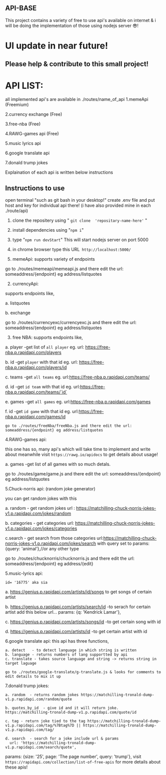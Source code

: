 API-BASE
------------------------

This project contains a variety of free to use api's available on internet & i will be doing the implementation of those using nodejs server 😎!

# UI update in near future!

## Please help & contribute to this small project!

# API LIST:
all implemented api's are available in ./routes/name_of_api
1.memeApi (Freemium) 

2.currency exchange (Free)

3.free-nba (Free)

4.RAWG-games api (Free)

5.music lyrics api

6.google translate api

7.donald trump jokes


Explaination of each api is written below instructions



## Instructions to use
open terminal "such as git bash in your desktop!"
create .env file and put host and key for individual api there! (i have also provided mine in each ./route/api)

1.  clone the repositery  using " `git clone  'repositary-name-here'` "

2.  install dependencies  using "` npm i `"

3.  type "` npm run devStart `" This will start nodejs server on port 5000

4.  in chrome browser type this URL` http://localhost:5000/`


1. memeApi:
supports variety of endpoints

go to ./routes/memeapi/memeapi.js and there edit the url:  someaddress/{endpoint} eg address/listquotes


2. currencyApi:

supports endpoints like,

a. listquotes

b. exchange

go to ./routes/currencyexc/currencyexc.js and there edit the url:  someaddress/{endpoint} eg address/listquotes


3. free NBA:
supports endpoints like,

a. player  -get list of `all player` eg. url: https://free-nba.p.rapidapi.com/players

b. id      -get `player` with that id eg. url: https://free-nba.p.rapidapi.com/players/id

c. teams   -get `all teams` eg. url:https://free-nba.p.rapidapi.com/teams/

d. id      -get `id team` with that id eg. url:https://free-nba.p.rapidapi.com/teams/`id`

e. games   -get `all games` eg. url:https://free-nba.p.rapidapi.com/games

f. id      -get `id game` with that id eg. url:https://free-nba.p.rapidapi.com/games/id

    go to ./routes/freeNba/freeNba.js and there edit the url:  someaddress/{endpoint} eg address/listquotes


4.RAWG-games api:

this one has so, many api's which will take time to implement and write about
meanwhile visit `https://rawg.io/apidocs` to get details about usage!

a. games    -get list of all games with so much detals.

go to ./routes/game/game.js and there edit the url:  someaddress/{endpoint} eg address/listquotes


5.Chuck-norris api: (random joke generator)

you can get random jokes with this

a. random - get random jokes url : https://matchilling-chuck-norris-jokes-v1.p.rapidapi.com/jokes/random

b. categories - get categories url: https://matchilling-chuck-norris-jokes-v1.p.rapidapi.com/jokes/categories

c.search - get search from those categories url:https://matchilling-chuck-norris-jokes-v1.p.rapidapi.com/jokes/search with query set to   params: {query: 'animal'},//or any other type

 go to ./routes/chucknorris/chucknorris.js and there edit the url:  someaddress/{endpoint} eg address/{edit}


5.music-lyrics api:

    id= '16775' aka sia

  a. https://genius.p.rapidapi.com/artists/id/songs to get songs of certain artist
  
  b. https://genius.p.rapidapi.com/artists/search/id -to serach for certain artist add this below url... params: {q: 'Kendrick Lamar'},
  
  c. https://genius.p.rapidapi.com/artists/songs/id  -to get certain song with id 

  d. https://genius.p.rapidapi.com/artists/id     -to get certain artist with id


6.google translate api:
    this api has three functions,

    a. detect   - to detect language in which string is written
    b. language - returns numbers of lang supportted by api
    c. translate - takes source language and string -> returns string in  target laguage

    go to ./routes/google-translate/g-translate.js & looks for comments to edit details to mix it up


7.donald trump jokes:

    a. random  - returns random jokes https://matchilling-tronald-dump-v1.p.rapidapi.com/random/quote
    
    b. quotes_by_id  - give id and it will return joke. https://matchilling-tronald-dump-v1.p.rapidapi.com/quote/id

    c. tag - return joke tied to the tag https://matchilling-tronald-dump-v1.p.rapidapi.com/tag/%7Btag%7D || https://matchilling-tronald-dump-v1.p.rapidapi.com/tag/

    d. search  - search for a joke include url & params
      url: 'https://matchilling-tronald-dump-v1.p.rapidapi.com/search/quote',
  params: {size: '25', page: 'The page number', query: 'trump'},
visit `https://rapidapi.com/collection/list-of-free-apis` for more details about these apis!